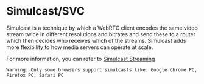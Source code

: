 # Simulcast/SVC

Simulcast is a technique by which a WebRTC client encodes the same video stream twice in different resolutions and bitrates and send these to a router which then decides who receives which of the streams. Simulcast adds more flexibility to how media servers can operate at scale.

For more information, you can refer to [Simulcast Streaming](https://bloggeek.me/webrtcglossary/simulcast/)

`Warning: Only some browsers support simulcasts like: Google Chrome PC, Firefox PC, Safari PC`